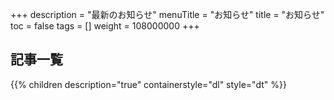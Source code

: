 +++
description = "最新のお知らせ"
menuTitle = "お知らせ"
title = "お知らせ"
toc = false
tags = []
weight = 108000000
+++


## 記事一覧

{{% children description="true" containerstyle="dl" style="dt" %}}
